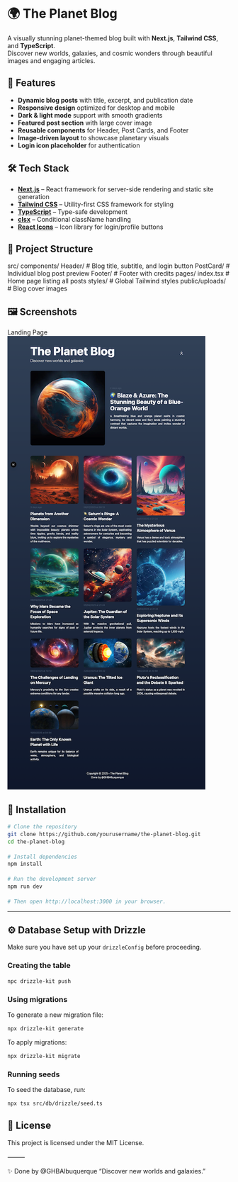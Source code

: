 # 🌍 The Planet Blog

A visually stunning planet-themed blog built with **Next.js**, **Tailwind CSS**, and **TypeScript**.  
Discover new worlds, galaxies, and cosmic wonders through beautiful images and engaging articles.

## 🚀 Features

- **Dynamic blog posts** with title, excerpt, and publication date
- **Responsive design** optimized for desktop and mobile
- **Dark & light mode** support with smooth gradients
- **Featured post section** with large cover image
- **Reusable components** for Header, Post Cards, and Footer
- **Image-driven layout** to showcase planetary visuals
- **Login icon placeholder** for authentication

## 🛠️ Tech Stack

- **[Next.js](https://nextjs.org/)** – React framework for server-side rendering and static site generation
- **[Tailwind CSS](https://tailwindcss.com/)** – Utility-first CSS framework for styling
- **[TypeScript](https://www.typescriptlang.org/)** – Type-safe development
- **[clsx](https://github.com/lukeed/clsx)** – Conditional className handling
- **[React Icons](https://react-icons.github.io/react-icons/)** – Icon library for login/profile buttons

## 📂 Project Structure

src/
components/
Header/ # Blog title, subtitle, and login button
PostCard/ # Individual blog post preview
Footer/ # Footer with credits
pages/
index.tsx # Home page listing all posts
styles/ # Global Tailwind styles
public/uploads/ # Blog cover images

## 🖼️ Screenshots

Landing Page
![Screenshot of The Planet Blog](./misc/landing_page.png)

## 🔧 Installation

```bash
# Clone the repository
git clone https://github.com/yourusername/the-planet-blog.git
cd the-planet-blog

# Install dependencies
npm install

# Run the development server
npm run dev

# Then open http://localhost:3000 in your browser.
```

---

## ⚙️ Database Setup with Drizzle

Make sure you have set up your `drizzleConfig` before proceeding.

### Creating the table

```bash
npc drizzle-kit push
```

### Using migrations

To generate a new migration file:

```bash
npx drizzle-kit generate
```

To apply migrations:

```bash
npx drizzle-kit migrate
```

### Running seeds

To seed the database, run:

```bash
npx tsx src/db/drizzle/seed.ts
```

## 📜 License

This project is licensed under the MIT License.

⸻

✨ Done by @GHBAlbuquerque
“Discover new worlds and galaxies.”
